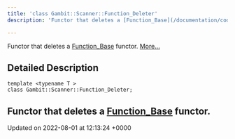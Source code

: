 ```yaml
---
title: 'class Gambit::Scanner::Function_Deleter'
description: 'Functor that deletes a [Function_Base](/documentation/code/classes/classgambit_1_1scanner_1_1function__base/) functor. '

---
```









Functor that deletes a [Function_Base](/documentation/code/classes/classgambit_1_1scanner_1_1function__base/) functor.  [More...](#detailed-description)

## Detailed Description

```
template <typename T >
class Gambit::Scanner::Function_Deleter;
```

Functor that deletes a [Function_Base](/documentation/code/classes/classgambit_1_1scanner_1_1function__base/) functor. 
-------------------------------

Updated on 2022-08-01 at 12:13:24 +0000